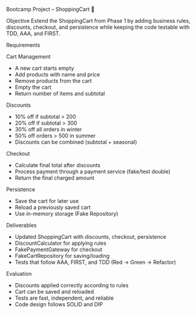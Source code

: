 Bootcamp Project – ShoppingCart 🛒

Objective
Extend the ShoppingCart from Phase 1 by adding business rules, discounts, checkout, and persistence while keeping the code testable with TDD, AAA, and FIRST.

Requirements

Cart Management
- A new cart starts empty
- Add products with name and price
- Remove products from the cart
- Empty the cart
- Return number of items and subtotal

Discounts
- 10% off if subtotal > 200
- 20% off if subtotal > 300
- 30% off all orders in winter
- 50% off orders > 500 in summer
- Discounts can be combined (subtotal + seasonal)

Checkout
- Calculate final total after discounts
- Process payment through a payment service (fake/test double)
- Return the final charged amount

Persistence
- Save the cart for later use
- Reload a previously saved cart
- Use in-memory storage (Fake Repository)

Deliverables
- Updated ShoppingCart with discounts, checkout, persistence
- DiscountCalculator for applying rules
- FakePaymentGateway for checkout
- FakeCartRepository for saving/loading
- Tests that follow AAA, FIRST, and TDD (Red → Green → Refactor)

Evaluation
- Discounts applied correctly according to rules
- Cart can be saved and reloaded
- Tests are fast, independent, and reliable
- Code design follows SOLID and DIP

